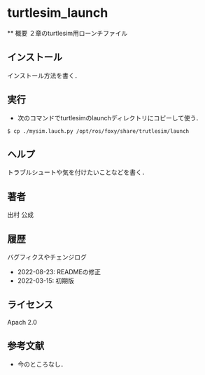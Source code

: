 # turtlesim_launch
** 概要
２章のturtlesim用ローンチファイル

## インストール
インストール方法を書く．

## 実行  
- 次のコマンドでturtlesimのlaunchディレクトリにコピーして使う．  
```
$ cp ./mysim.lauch.py /opt/ros/foxy/share/trutlesim/launch
```

## ヘルプ
トラブルシュートや気を付けたいことなどを書く．
　
 
## 著者
出村 公成


## 履歴
バグフィクスやチェンジログ
- 2022-08-23: READMEの修正
- 2022-03-15: 初期版


## ライセンス
Apach 2.0 


## 参考文献
- 今のところなし．
